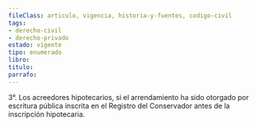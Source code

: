 ```yaml
---
fileClass: articulo, vigencia, historia-y-fuentes, codigo-civil
tags:
- derecho-civil
- derecho-privado
estado: vigente
tipo: enumerado
libro:
titulo:
parrafo:
---
```

3°. Los acreedores hipotecarios, si el arrendamiento ha sido otorgado por escritura pública inscrita en el Registro del Conservador antes de la inscripción hipotecaria.